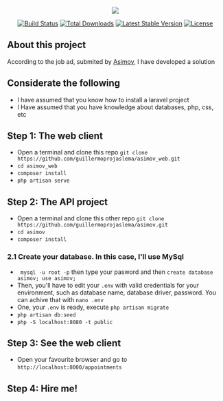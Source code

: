 <p align="center"><img src="https://laravel.com/assets/img/components/logo-laravel.svg"></p>

<p align="center">
<a href="https://travis-ci.org/laravel/framework"><img src="https://travis-ci.org/laravel/framework.svg" alt="Build Status"></a>
<a href="https://packagist.org/packages/laravel/framework"><img src="https://poser.pugx.org/laravel/framework/d/total.svg" alt="Total Downloads"></a>
<a href="https://packagist.org/packages/laravel/framework"><img src="https://poser.pugx.org/laravel/framework/v/stable.svg" alt="Latest Stable Version"></a>
<a href="https://packagist.org/packages/laravel/framework"><img src="https://poser.pugx.org/laravel/framework/license.svg" alt="License"></a>
</p>

## About this project

According to the job ad, submited by [Asimov](https://goo.gl/M9vJX2), I have developed a solution 

## Considerate the following
- I have assumed that you know how to install a laravel project
- I Have assumed that you have knowledge about databases, php, css, etc

## Step 1: The web client
- Open a terminal and clone this repo ```git clone  https://github.com/guillermoprojaslema/asimov_web.git```
- ```cd asimov_web```
- ```composer install```
- ```php artisan serve```
## Step 2: The API project
- Open a terminal and clone this other repo ```git clone  https://github.com/guillermoprojaslema/asimov.git```
- ```cd asimov```
- ```composer install```
### 2.1 Create  your database. In this case, I'll use MySql
- ``` mysql -u root -p``` then type your pasword and then ``` create database asimov; use asimov; ```
- Then, you'll have to edit your ```.env``` with valid credentials for your environment, such as database name, database driver, password. You can achive that with ```nano .env```
- One, your ```.env``` is ready, execute ```php artisan migrate```
- ```php artisan db:seed``` 
- ```php -S localhost:8080 -t public```

## Step 3: See the web client
- Open your favourite browser and go to ```http://localhost:8000/appointments```

## Step 4: Hire me!


